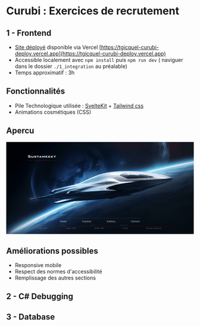 # Curubi : Exercices de recrutement

## 1 - Frontend
* [Site déployé](https://tgicquel-curubi-deploy.vercel.app) disponible via Vercel [https://tgicquel-curubi-deploy.vercel.app](https://tgicquel-curubi-deploy.vercel.app)
* Accessible localement avec `npm install` puis `npm run dev` ( naviguer dans le dossier `./1_integration` au préalable)
* Temps approximatif : 3h

## Fonctionnalités
* Pile Technologique utilisée : [SvelteKit](https://kit.svelte.dev/)  + [Tailwind css](https://tailwindcss.com/)
* Animations cosmétiques (CSS)

## Apercu
![Résultat intégration](integration_result.PNG)

## Améliorations possibles
* Responsive mobile
* Respect des normes d'accessibilité
* Remplissage des autres sections

## 2 - C# Debugging

## 3 - Database